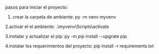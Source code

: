 pasos para iniciar el proyecto:

1. crear la carpeta de ambiente:
  py -m venv myvenv

2.activar el el ambiente:
  .\myvenv\Scripts\activate

3.instalar y actualizar el pip:
  py -m pip install --upgrate pip

4.instalar los requerimientos del proyecto:
  pip install -r requirements.txt

